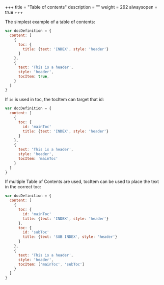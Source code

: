 +++
title = "Table of contents"
description = ""
weight = 292
alwaysopen = true
+++

The simplest example of a table of contents:
```js
var docDefinition = {
  content: [
    {
      toc: {
        title: {text: 'INDEX', style: 'header'}
      }
    },
    {
      text: 'This is a header',
      style: 'header',
      tocItem: true,
    }
  ]
}
```

If `id` is used in toc, the tocItem can target that id:
```js
var docDefinition = {
  content: [
    {
      toc: {
        id: 'mainToc'
        title: {text: 'INDEX', style: 'header'}
      }
    },
    {
      text: 'This is a header',
      style: 'header',
      tocItem: 'mainToc'
    }
  ]
}
```

If multiple Table of Contents are used, tocItem can be used to place the text in the correct toc:
```js
var docDefinition = {
  content: [
    {
      toc: {
        id: 'mainToc'
        title: {text: 'INDEX', style: 'header'}
      },
      toc: {
        id: 'subToc'
        title: {text: 'SUB INDEX', style: 'header'}
      }
    },
    {
      text: 'This is a header',
      style: 'header',
      tocItem: ['mainToc', 'subToc']
    }
  ]
}
```